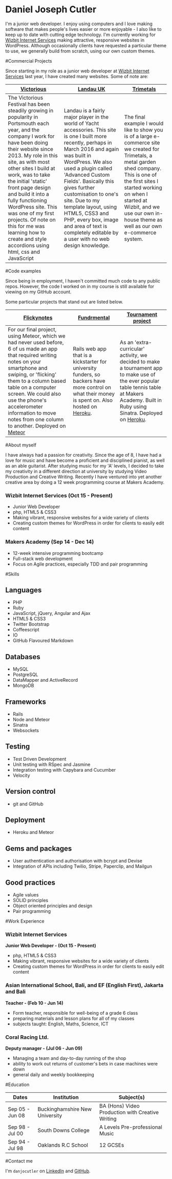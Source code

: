 Daniel Joseph Cutler
======================
I'm a junior web developer. I enjoy using computers and I love making software that makes people's lives easier or more enjoyable - I also like to keep up to date with cutting edge technology. I'm currently working for [Wizbit Internet Services] making attractive, responsive websites in WordPress. Although occasionally clients have requested a particular theme to use, we generally build from scratch, using our own custom themes.

#Commercial Projects

Since starting in my role as a junior web developer at [Wizbit Internet Services] last year, I have created many websites. Some of note are:

| [Victorious] | [Landau UK] | [Trimetals] |
|-------------  |-------------  |-------------
| The Victorious Festival has been steadily growing in popularity in Portsmouth each year, and the company I work for have been doing their website since 2013. My role in this site, as with most other sites I build at work, was to take the initial 'static' front page design and build it into a fully functioning WordPress site. This was one of my first projects. Of note on this for me was learning how to create and style accordions using html, css and JavaScript | Landau is a fairly major player in the world of Yacht accessories. This site is one I built more recently, perhaps in March 2016 and again was built in WordPress. We also used a plugin called 'Advanced Custom Fields'. Basically this gives further customisation to one's site. Due to my template layout, using HTML5, CSS3 and PHP, every box, image and area of text is completely editable by a user with no web design knowledge. | The final example I would like to show you is of a large e-commerce site we created for Trimetals, a metal garden shed company. This is one of the first sites I started working on when I started at Wizbit, and we use our own in-house theme as well as our own e-commerce system.

#Code examples

Since being in employment, I haven't committed much code to any public repos. However, the code I worked on in my course is still available for viewing on my GitHub account.

Some particular projects that stand out are listed below.

| [Flickynotes] | [Fundrmental] | [Tournament project] |
|-------------  |-------------  |-------------
| For our final project, using Meteor, which we had never used before, 6 of us made an app that required writing notes on your smartphone and swiping, or 'flicking' them to a column based table on a computer screen. We could also use the phone's accelerometer information to move notes from one column to another. Deployed on [Meteor](http://flickynotes.meteor.com) | Rails web app that is a kickstarter for university funders, so backers have more control on what their money is spent on. Also hosted on [Heroku](https://fundrmental.herokuapp.com). | As an 'extra-curricular' activity, we decided to make a tournament app to make use of the ever popular table tennis table at Makers Academy. Built in Ruby using Sinatra. Deployed on [Heroku](https://makersttt.herokuapp.com).

#About myself

I have always had a passion for creativity. Since the age of 8, I have had a love for music and have become a proficient and disciplined pianist, as well as an able guitarist. After studying music for my 'A' levels, I decided to take my creativity in a different direction at university by studying Video Production and Creative Writing. Recently I have ventured into yet another creative area by doing a 12 week programming course at Makers Academy.

### Wizbit Internet Services (Oct 15 - Present)
* Junior Web Developer
* php, HTML5 & CSS3
* Making vibrant, responsive websites for a wide variety of clients
* Creating custom themes for WordPress in order for clients to easily edit content

### Makers Academy (Sep 14 - Dec 14)
* 12-week intensive programming bootcamp
* Full-stack web development
* Focus on Agile practices, especially TDD and pair programming

#Skills

Languages
-----
* PHP
* Ruby
* JavaScript, jQuery, Angular and Ajax
* HTML5 & CSS3
* Twitter Bootstrap
* Coffeescript
* IO
* GitHub Flavoured Markdown

Databases
---------
* MySQL
* PostgreSQL
* DataMapper and ActiveRecord
* MongoDB

Frameworks
----------
* Rails
* Node and Meteor
* Sinatra
* Websockets

Testing
-------
* Test­ Driven Development
* Unit testing with RSpec and Jasmine
* Integration testing with Capybara and Cucumber
* Velocity

Version control
---------------
* git and GitHub

Deployment
----------
* Heroku and Meteor

Gems and packages
----------------
* User authentication and authorisation with bcrypt and Devise
* Integration of APIs including Twilio, Stripe, Paperclip, and Mailgun

Good practices
--------------
* Agile values
* SOLID principles
* Object­ oriented principles and design
* Pair programming

#Work Experience

### Wizbit Internet Services
**Junior Web Developer - (Oct 15 - Present)**
- php, HTML5 & CSS3
- Making vibrant, responsive websites for a wide variety of clients
- Creating custom themes for WordPress in order for clients to easily edit content

### Asian International School, Bali, and EF (English First), Jakarta and Bali
**Teacher - (Feb 10 - Jun 14)**
- Form teacher, responsible for well-being of a grade 6 class
- preparing materials and lesson plans for all of my classes
- subjects taught: English, Maths, Science, ICT

### Coral Racing Ltd.
**Deputy manager - (Jul 06 - Jun 09)**
- Managing a team and day-to-day running of the shop
- ability to work out returns of customer's bets in case machines were down
- general daily and weekly bookkeeping

#Education

|      Dates      |       Institution               |              Subject(s)                          |
| --------------- |---------------------------------|--------------------------------------------------|
| Sep 05 - Jun 08 | Buckinghamshire New University  | BA (Hons) Video Production with Creative Writing |
| Sep 98 - Jul 00 | South Downs College             | A Levels Pre-professional Music                  |
| Sep 94 - Jul 98 | Oaklands R.C School             | 12 GCSEs                                         |

#Contact me

I'm `danjocutler` on [LinkedIn] and [GitHub].

[LinkedIn]: http://www.linkedin.com/in/danjocutler
[GitHub]: http://www.github.com/danjocutler
[Makers Academy]: http://www.makersacademy.com
[danjocutler@gmail.com]: mailto:danjocutler@gmail.com

[Tournament project]: https://github.com/danjocutler/tournament_prog
[Fundrmental]: https://github.com/alexfakhri/University-Kickstarter
[Flickynotes]: https://github.com/karinnielsen/Final-Project-POSTit
[Victorious]: https://www.victoriousfestival.co.uk/
[Landau UK]: http://www.landauuk.com/
[Trimetals]: http://www.trimetals.co.uk/
[Wizbit Internet Services]: https://www.wizbit.net/

